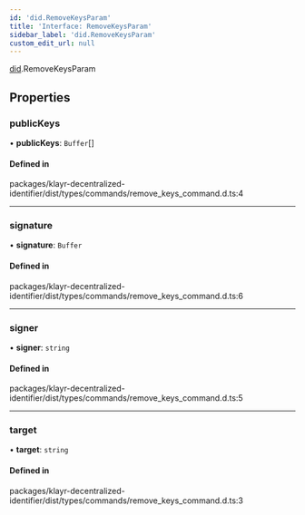 ```yaml
---
id: 'did.RemoveKeysParam'
title: 'Interface: RemoveKeysParam'
sidebar_label: 'did.RemoveKeysParam'
custom_edit_url: null
---
```


[did](../namespaces/did.md).RemoveKeysParam

## Properties

### publicKeys

• **publicKeys**: `Buffer`[]

#### Defined in

packages/klayr-decentralized-identifier/dist/types/commands/remove_keys_command.d.ts:4

---

### signature

• **signature**: `Buffer`

#### Defined in

packages/klayr-decentralized-identifier/dist/types/commands/remove_keys_command.d.ts:6

---

### signer

• **signer**: `string`

#### Defined in

packages/klayr-decentralized-identifier/dist/types/commands/remove_keys_command.d.ts:5

---

### target

• **target**: `string`

#### Defined in

packages/klayr-decentralized-identifier/dist/types/commands/remove_keys_command.d.ts:3
